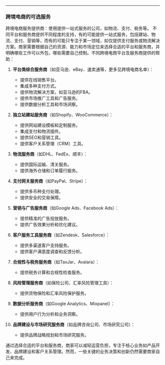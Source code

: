 
***

### 跨境电商的可选服务
跨境电商服务提供商：使用提供一站式服务的公司，如物流、支付、税务等。
不同平台和服务商提供不同程度的支持，有的可能提供一站式服务，包括建站、物流、支付、营销等，而有的可能只专注于某一领域，如仅提供支付服务或物流解决方案。商家需要根据自己的资源、能力和市场定位来选择合适的平台和服务商，并明确哪些工作可以外包，哪些需要自己控制。不同跨境电商平台及服务商提供的帮助：

1. **平台类综合服务商**（如亚马逊、eBay、速卖通等，更多见跨境电商名单）：
   - 提供在线销售平台。
   - 集成多种支付方式。
   - 提供物流解决方案，如亚马逊的FBA。
   - 提供市场推广工具和广告服务。
   - 提供数据分析工具和市场洞察。

2. **独立站建站服务商**（如Shopify、WooCommerce）：
   - 提供网站建设模板和定制服务。
   - 集成支付和物流插件。
   - 提供SEO和营销工具。
   - 提供客户关系管理（CRM）工具。

3. **物流服务商**（如DHL、FedEx、顺丰）：
   - 提供国际运输、清关服务。
   - 提供海外仓储和订单履行服务。

4. **支付网关服务商**（如PayPal、Stripe）：
   - 提供多币种支付处理。
   - 提供安全的交易保障。

5. **营销与广告服务商**（如Google Ads、Facebook Ads）：
   - 提供精准的广告投放服务。
   - 提供广告效果分析和优化建议。

6. **客户服务工具服务商**（如Zendesk、Salesforce）：
   - 提供多渠道客户支持服务。
   - 提供客户满意度调查和反馈分析。

7. **合规性与税务服务商**（如TaxJar、Avalara）：
   - 提供税务计算和合规性检查服务。

8. **风险管理服务商**（如保险公司、汇率风险管理工具）：
   - 提供货物保险和汇率风险保护服务。

9. **数据分析服务商**（如Google Analytics、Mixpanel）：
   - 提供用户行为分析和业务洞察。

10. **品牌建设与市场研究服务商**（如品牌咨询公司、市场研究公司）：
    - 提供品牌战略规划和市场研究服务。


通过选择合适的平台和服务商，商家可以减轻运营负担，专注于核心业务如产品开发、品牌建设和客户关系管理。然而，一些关键的业务决策和创新仍然需要商家自己来完成。

